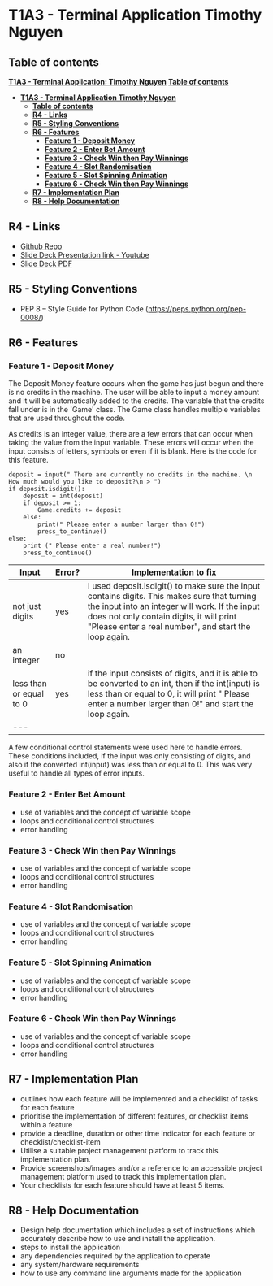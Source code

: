 # **T1A3 - Terminal Application Timothy Nguyen**

## **Table of contents**

[**T1A3 - Terminal Application: Timothy Nguyen**](#t1a3---terminal-application-timothy-nguyen)
[**Table of contents**](#table-of-contents)
- [**T1A3 - Terminal Application Timothy Nguyen**](#t1a3---terminal-application-timothy-nguyen)
  - [**Table of contents**](#table-of-contents)
  - [**R4 - Links**](#r4---links)
  - [**R5 - Styling Conventions**](#r5---styling-conventions)
  - [**R6 - Features**](#r6---features)
    - [**Feature 1 - Deposit Money**](#feature-1---deposit-money)
    - [**Feature 2 - Enter Bet Amount**](#feature-2---enter-bet-amount)
    - [**Feature 3 - Check Win then Pay Winnings**](#feature-3---check-win-then-pay-winnings)
    - [**Feature 4 - Slot Randomisation**](#feature-4---slot-randomisation)
    - [**Feature 5 - Slot Spinning Animation**](#feature-5---slot-spinning-animation)
    - [**Feature 6 - Check Win then Pay Winnings**](#feature-6---check-win-then-pay-winnings)
  - [**R7 - Implementation Plan**](#r7---implementation-plan)
  - [**R8 - Help Documentation**](#r8---help-documentation)

## **R4 - Links**

- [Github Repo](https://github.com/timmywebdev/TimothyNguyen_T1A3)
- [Slide Deck Presentation link - Youtube]()
- [Slide Deck PDF]()

## **R5 - Styling Conventions**

- PEP 8 – Style Guide for Python Code (<https://peps.python.org/pep-0008/>)

## **R6 - Features**

### **Feature 1 - Deposit Money**

The Deposit Money feature occurs when the game has just begun and there is no credits in the machine. The user will be able to input a money amount and it will be automatically added to the credits. The variable that the credits fall under is in the 'Game' class. The Game class handles multiple variables that are used throughout the code. 

As credits is an integer value, there are a few errors that can occur when taking the value from the input variable. These errors will occur when the input consists of letters, symbols or even if it is blank. Here is the code for this feature.

``` Py
deposit = input(" There are currently no credits in the machine. \n How much would you like to deposit?\n > ")
if deposit.isdigit():
    deposit = int(deposit)
    if deposit >= 1:
        Game.credits += deposit
    else: 
        print(" Please enter a number larger than 0!")
        press_to_continue()
else:
    print (" Please enter a real number!")
    press_to_continue()
```

| Input                               | Error? | Implementation to fix |
|-------------------------------------|--------|-----------------------------------------------------------------------------------------------------------------------------------------------------------------------------|
| not just digits | yes | I used deposit.isdigit() to make sure the input contains digits. This makes sure that turning the input into an integer will work. If the input does not only contain digits, it will print "Please enter a real number", and start the loop again. |
| an integer | no |  |
| less than or equal to 0 | yes | if the input consists of digits, and it is able to be converted to an int, then if the int(input) is less than or equal to 0, it will print " Please enter a number larger than 0!" and start the loop again. |
| ---|

A few conditional control statements were used here to handle errors. These conditions included, if the input was only consisting of digits, and also if the converted int(input) was less than or equal to 0. This was very useful to handle all types of error inputs.


### **Feature 2 - Enter Bet Amount**

- use of variables and the concept of variable scope
- loops and conditional control structures
- error handling

### **Feature 3 - Check Win then Pay Winnings**

- use of variables and the concept of variable scope
- loops and conditional control structures
- error handling

### **Feature 4 - Slot Randomisation**

- use of variables and the concept of variable scope
- loops and conditional control structures
- error handling

### **Feature 5 - Slot Spinning Animation**

- use of variables and the concept of variable scope
- loops and conditional control structures
- error handling

### **Feature 6 - Check Win then Pay Winnings**

- use of variables and the concept of variable scope
- loops and conditional control structures
- error handling

## **R7 - Implementation Plan**

- outlines how each feature will be implemented and a checklist of tasks for each feature
- prioritise the implementation of different features, or checklist items within a feature
- provide a deadline, duration or other time indicator for each feature or checklist/checklist-item
- Utilise a suitable project management platform to track this implementation plan.
- Provide screenshots/images and/or a reference to an accessible project management platform used to track this implementation plan. 
- Your checklists for each feature should have at least 5 items.

## **R8 - Help Documentation**

- Design help documentation which includes a set of instructions which accurately describe how to use and install the application.
- steps to install the application
- any dependencies required by the application to operate
- any system/hardware requirements
- how to use any command line arguments made for the application